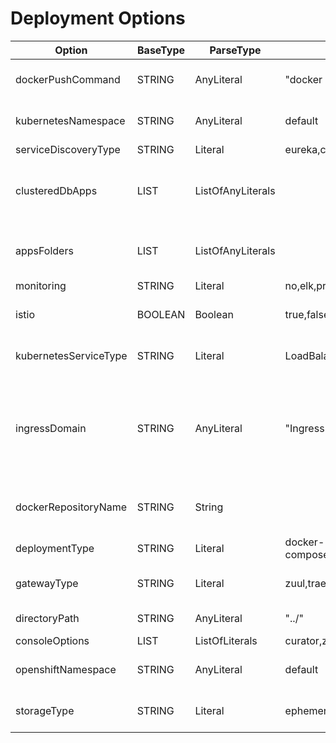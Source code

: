 #  Deployment Options
| Option                | BaseType | ParseType         | Values                              | Description                                                                                                                                 |
| --------------------- | -------- | ----------------- | ----------------------------------- | ------------------------------------------------------------------------------------------------------------------------------------------- |
| dockerPushCommand     | STRING   | AnyLiteral        | "docker push"                       | The docker push command to use. Must be in double quotes                                                                                    |
| kubernetesNamespace   | STRING   | AnyLiteral        | default                             | Applicable only when deploymentType is kubernetes                                                                                           |
| serviceDiscoveryType  | STRING   | Literal           | eureka,consul,no                    |                                                                                                                                             |
| clusteredDbApps       | LIST     | ListOfAnyLiterals |                                     | Directory names for the applications with clustered DB separated by comma. Must be a list, example [foo, bar]                               |
| appsFolders           | LIST     | ListOfAnyLiterals |                                     | Directory names for the applications separated by comma. Must be a list, example [foo, bar]                                                 |
| monitoring            | STRING   | Literal           | no,elk,prometheus                   |                                                                                                                                             |
| istio                 | BOOLEAN  | Boolean           | true,false                          | Applicable only when deploymentType is kubernetes                                                                                           |
| kubernetesServiceType | STRING   | Literal           | LoadBalancer,NodePort,Ingress       | Applicable only when deploymentType is kubernetes                                                                                           |
| ingressDomain         | STRING   | AnyLiteral        | "Ingress"                           | The domain for Ingress when kubernetesServiceType is `Ingress`. Must be in double quotes. Applicable only when deploymentType is kubernetes |
| dockerRepositoryName  | STRING   | String            |                                     | The name or URL of the docker repository. Must be in double quotes                                                                          |
| deploymentType        | STRING   | Literal           | docker-compose,kubernetes,openshift |                                                                                                                                             |
| gatewayType           | STRING   | Literal           | zuul,traefik                        | Value is ignored when serviceDiscoveryType is `no`                                                                                          |
| directoryPath         | STRING   | AnyLiteral        | "../"                               | Relative path. Must be in double quotes                                                                                                     |
| consoleOptions        | LIST     | ListOfLiterals    | curator,zipkin                      | Must be a list                                                                                                                              |
| openshiftNamespace    | STRING   | AnyLiteral        | default                             | Applicable only when deploymentType is openshift                                                                                            |
| storageType           | STRING   | Literal           | ephemeral,persistent                | Applicable only when deploymentType is openshift                                                                                            |

